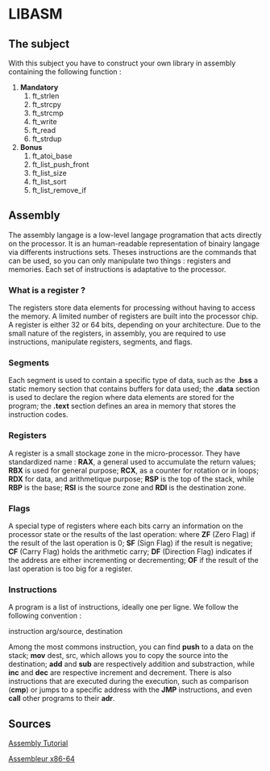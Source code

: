# LIBASM

## The subject

With this subject you have to construct your own library in assembly containing the following function :

1. __Mandatory__
	1. ft_strlen
	2. ft_strcpy
	3. ft_strcmp
	4. ft_write
	5. ft_read
	6. ft_strdup
2. __Bonus__
	1. ft_atoi_base
	2. ft_list_push_front
	3. ft_list_size
	4. ft_list_sort
	5. ft_list_remove_if

## Assembly

The assembly langage is a low-level langage programation that acts directly on the processor. It is an human-readable representation of binairy langage via differents instructions sets. Theses instructions are the commands that can be used, so you can only manipulate two things : registers and memories. Each set of instructions is adaptative to the processor.

### What is a register ?

The registers store data elements for processing without having to access the memory. A limited number of registers are built into the processor chip. A register is either 32 or 64 bits, depending on your architecture. Due to the small nature of the registers, in assembly, you are required to use instructions, manipulate registers, segments, and flags.

### Segments

Each segment is used to contain a specific type of data, such as the __.bss__ a static memory section that contains buffers for data used; the __.data__ section is used to declare the region where data elements are stored for the program; the __.text__ section defines an area in memory that stores the instruction codes.

### Registers

A register is a small stockage zone in the micro-processor. They have standardized name : __RAX__, a general used to accumulate the return values; __RBX__ is used for general purpose; __RCX__, as a counter for rotation or in loops; __RDX__ for data, and arithmetique purpose; __RSP__ is the top of the stack, while __RBP__ is the base; __RSI__ is the source zone and __RDI__ is the destination zone.

### Flags

A special type of registers where each bits carry an information on the processor state or the results of the last operation: where __ZF__ (Zero Flag) if the result of the last operation is 0; __SF__ (Sign Flag) if the result is negative; __CF__ (Carry Flag) holds the arithmetic carry; __DF__ (Direction Flag) indicates if the address are either incrementing or decrementing; __OF__ if the result of the last operation is too big for a register.

### Instructions

A program is a list of instructions, ideally one per ligne. We follow the following convention :

instruction arg/source, destination

Among the most commons instruction, you can find __push__ to a data on the stack; __mov__ dest, src, which allows you to copy the source into the destination; __add__ and __sub__ are respectively addition and substraction, while __inc__ and __dec__ are respective increment and decrement.
There is also instructions that are executed during the execution, such as comparison (__cmp__) or jumps to a specific address with the __JMP__ instructions, and even __call__ other programs to their __adr__.

## Sources

[Assembly Tutorial](https://www.tutorialspoint.com/assembly_programming/index.htm)

[Assembleur x86-64](https://perso.univ-st-etienne.fr/ezequel/L2info/coursAssembleur_x86_64.pdf)
